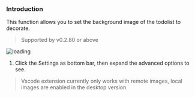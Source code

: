 ### Introduction

This function allows you to set the background image of the todolist to decorate.

> Supported by v0.2.80 or above

![loading](https://cdn.jsdelivr.net/gh/saber2pr/MyWeb@master/resource/image/todopro-bg.png)

1. Click the Settings as bottom bar, then expand the advanced options to see.

> Vscode extension currently only works with remote images, local images are enabled in the desktop version